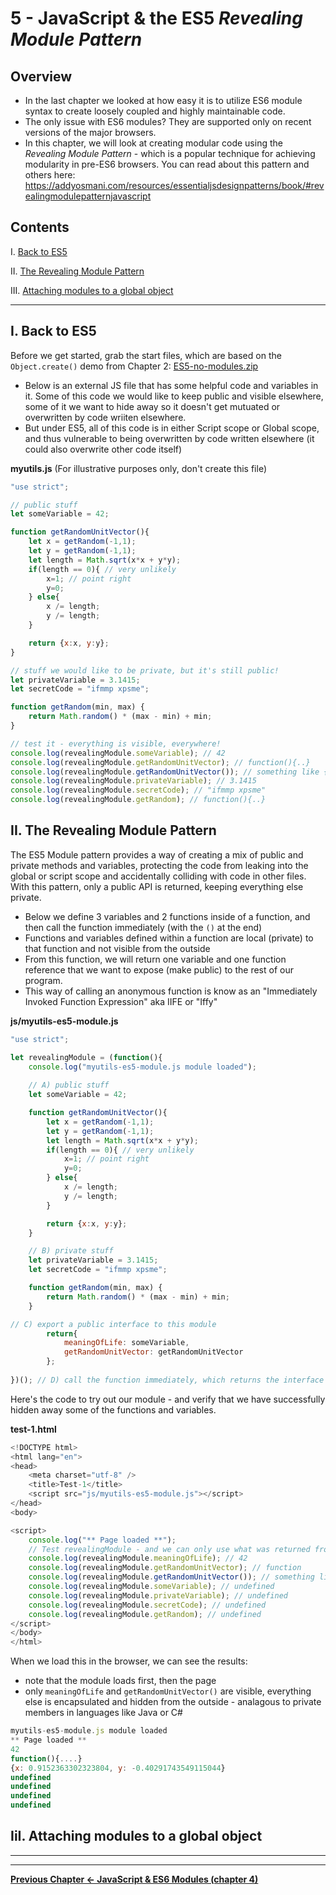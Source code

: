 # 5 - JavaScript & the ES5 *Revealing Module Pattern*

## Overview
- In the last chapter we looked at how easy it is to utilize ES6 module syntax to create loosely coupled and highly maintainable code.
- The only issue with ES6 modules? They are supported only on recent versions of the major browsers.
- In this chapter, we will look at creating modular code using the *Revealing Module Pattern* - which is a popular technique for achieving modularity in pre-ES6 browsers. You can read about this pattern and others here: 
https://addyosmani.com/resources/essentialjsdesignpatterns/book/#revealingmodulepatternjavascript


## Contents
<!--- Local Navigation --->
I. [Back to ES5](#section1)

II. [The Revealing Module Pattern](#section2)

III. [Attaching modules to a global object](#section3)

<hr>

## I. <a id="section1">Back to ES5

Before we get started, grab the start files, which are based on the `Object.create()` demo from Chapter 2: [ES5-no-modules.zip](_files/ES5-no-modules.zip)

- Below is an external JS file that has some helpful code and variables in it. Some of this code we would like to keep public and visible elsewhere, some of it we want to hide away so it doesn't get mutuated or overwritten by code wriiten elsewhere.
- But under ES5, all of this code is in either Script scope or Global scope, and thus vulnerable to being overwritten by code written elsewhere (it could also overwrite other code itself)

**myutils.js** (For illustrative purposes only, don't create this file)
```javascript
"use strict";

// public stuff
let someVariable = 42;

function getRandomUnitVector(){
	let x = getRandom(-1,1);
	let y = getRandom(-1,1);
	let length = Math.sqrt(x*x + y*y);
	if(length == 0){ // very unlikely
		x=1; // point right
		y=0;
	} else{
		x /= length;
		y /= length;
	}

	return {x:x, y:y};
}

// stuff we would like to be private, but it's still public!
let privateVariable = 3.1415;
let secretCode = "ifmmp xpsme";

function getRandom(min, max) {
	return Math.random() * (max - min) + min;
}

// test it - everything is visible, everywhere!
console.log(revealingModule.someVariable); // 42
console.log(revealingModule.getRandomUnitVector); // function(){..}
console.log(revealingModule.getRandomUnitVector()); // something like {x:0.9722,y:0.2341}
console.log(revealingModule.privateVariable); // 3.1415
console.log(revealingModule.secretCode); // "ifmmp xpsme"
console.log(revealingModule.getRandom); // function(){..}
```

## II. <a id="section2">The Revealing Module Pattern
  
The ES5 Module pattern provides a way of creating a mix of public and private methods and variables, protecting the code from leaking into the global or script scope and accidentally colliding with code in other files. With this pattern, only a public API is returned, keeping everything else private.

- Below we define 3 variables and 2 functions inside of a function, and then call the function immediately (with the `()` at the end)
- Functions and variables defined within a function are local (private) to that function and not visible from the outside
- From this function, we will return one variable and one function reference that we want to expose (make public) to the rest of our program.
- This way of calling an anonymous function is know as an "Immediately Invoked Function Expression" aka IIFE or "Iffy"

**js/myutils-es5-module.js**
```javascript
"use strict";

let revealingModule = (function(){
	console.log("myutils-es5-module.js module loaded");
	
	// A) public stuff
	let someVariable = 42;

	function getRandomUnitVector(){
		let x = getRandom(-1,1);
		let y = getRandom(-1,1);
		let length = Math.sqrt(x*x + y*y);
		if(length == 0){ // very unlikely
			x=1; // point right
			y=0;
		} else{
			x /= length;
			y /= length;
		}

		return {x:x, y:y};
	}

	// B) private stuff
	let privateVariable = 3.1415;
	let secretCode = "ifmmp xpsme";

	function getRandom(min, max) {
		return Math.random() * (max - min) + min;
	}

// C) export a public interface to this module
		return{
			meaningOfLife: someVariable,
			getRandomUnitVector: getRandomUnitVector
		};
		
})(); // D) call the function immediately, which returns the interface above
```

Here's the code to try out our module - and verify that we have successfully hidden away some of the functions and variables.

**test-1.html**
```javascript
<!DOCTYPE html>
<html lang="en">
<head>
	<meta charset="utf-8" />
	<title>Test-1</title>
	<script src="js/myutils-es5-module.js"></script>
</head>
<body>

<script>
	console.log("** Page loaded **");
	// Test revealingModule - and we can only use what was returned from it
	console.log(revealingModule.meaningOfLife); // 42
	console.log(revealingModule.getRandomUnitVector); // function
	console.log(revealingModule.getRandomUnitVector()); // something like {x:0.9722,y:0.2341}
	console.log(revealingModule.someVariable); // undefined
	console.log(revealingModule.privateVariable); // undefined
	console.log(revealingModule.secretCode); // undefined
	console.log(revealingModule.getRandom); // undefined
</script>
</body>
</html>
```

When we load this in the browser, we can see the results:
- note that the module loads first, then the page
- only `meaningOfLife` and `getRandomUnitVector()` are visible, everything else is encapsulated and hidden from the outside - analagous to private members in languages like Java or C#

```javascript
myutils-es5-module.js module loaded
** Page loaded **
42
function(){....}
{x: 0.9152363302323804, y: -0.40291743549115044}
undefined
undefined
undefined
undefined
```

## IiI. <a id="section3">Attaching modules to a global object
	
	
<hr><hr>

**[Previous Chapter <- JavaScript & ES6 Modules (chapter 4)](canvas-sprites-4.md)**
